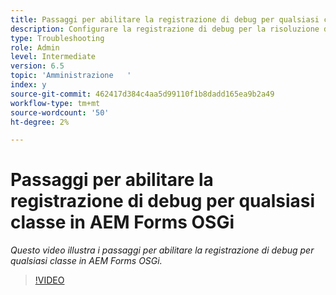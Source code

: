 ```yaml
---
title: Passaggi per abilitare la registrazione di debug per qualsiasi classe in AEM Forms OSGi
description: Configurare la registrazione di debug per la risoluzione dei problemi di AEM Forms OSGi
type: Troubleshooting
role: Admin
level: Intermediate
version: 6.5
topic: 'Amministrazione   '
index: y
source-git-commit: 462417d384c4aa5d99110f1b8dadd165ea9b2a49
workflow-type: tm+mt
source-wordcount: '50'
ht-degree: 2%

---
```




# Passaggi per abilitare la registrazione di debug per qualsiasi classe in AEM Forms OSGi

*Questo video illustra i passaggi per abilitare la registrazione di debug per qualsiasi classe in AEM Forms OSGi.*

>[!VIDEO](https://video.tv.adobe.com/v/335521?quality=9&learn=on)